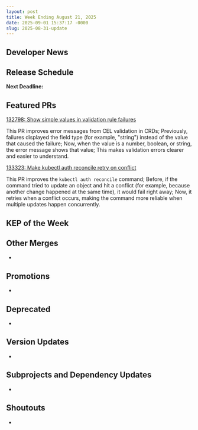 ```yaml
---
layout: post
title: Week Ending August 21, 2025
date: 2025-09-01 15:37:17 -0000
slug: 2025-08-31-update
---
```


## Developer News


## Release Schedule

**Next Deadline:**


## Featured PRs

[132798: Show simple values in validation rule failures](https://github.com/kubernetes/kubernetes/pull/132798) 

This PR improves error messages from CEL validation in CRDs; Previously, failures displayed the field type (for example, "string") instead of the value that caused the failure; Now, when the value is a number, boolean, or string, the error message shows that value; This makes validation errors clearer and easier to understand.


[133323: Make kubectl auth reconcile retry on conflict](https://github.com/kubernetes/kubernetes/pull/133323)

This PR improves the `kubectl auth reconcile` command; Before, if the command tried to update an object and hit a conflict (for example, because another change happened at the same time), it would fail right away; Now, it retries when a conflict occurs, making the command more reliable when multiple updates happen concurrently.

## KEP of the Week


## Other Merges

*

## Promotions

*

## Deprecated

*

## Version Updates

*

## Subprojects and Dependency Updates

*

## Shoutouts

* 
